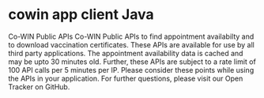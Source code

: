 # cowin app client Java
Co-WIN Public APIs
Co-WIN Public APIs to find appointment availabilty and to download vaccination certificates.
These APIs are available for use by all third party applications.
The appointment availability data is cached and may be upto 30 minutes old.
Further, these APIs are subject to a rate limit of 100 API calls per 5 minutes per IP. 
Please consider these points while using the APIs in your application. 
For further questions,
please visit our Open Tracker on GitHub.

